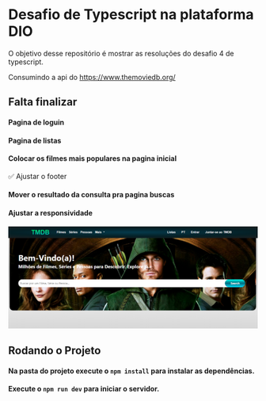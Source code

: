 # Desafio de Typescript na plataforma DIO
  
O objetivo desse repositório é mostrar as resoluções do desafio 4 de typescript.

Consumindo a api do https://www.themoviedb.org/

## Falta finalizar 

#### Pagina de loguin
#### Pagina de listas
#### Colocar os filmes mais populares na pagina inicial 
✅ Ajustar o footer
#### Mover o resultado da consulta pra pagina buscas 
#### Ajustar a responsividade

![capa](./src/image/capa.png)

## Rodando o Projeto

#### Na pasta do projeto execute o `npm install` para instalar as dependências.
#### Execute o `npm run dev` para iniciar o servidor.

